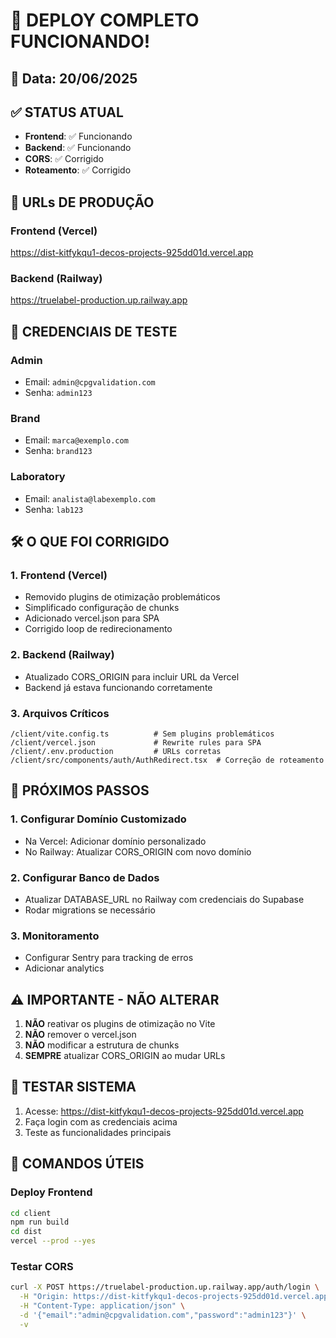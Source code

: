 # 🎉 DEPLOY COMPLETO FUNCIONANDO!

## 📅 Data: 20/06/2025

## ✅ STATUS ATUAL
- **Frontend**: ✅ Funcionando
- **Backend**: ✅ Funcionando
- **CORS**: ✅ Corrigido
- **Roteamento**: ✅ Corrigido

## 🔗 URLs DE PRODUÇÃO

### Frontend (Vercel)
https://dist-kitfykqu1-decos-projects-925dd01d.vercel.app

### Backend (Railway)
https://truelabel-production.up.railway.app

## 🔑 CREDENCIAIS DE TESTE

### Admin
- Email: `admin@cpgvalidation.com`
- Senha: `admin123`

### Brand
- Email: `marca@exemplo.com`
- Senha: `brand123`

### Laboratory
- Email: `analista@labexemplo.com`
- Senha: `lab123`

## 🛠️ O QUE FOI CORRIGIDO

### 1. **Frontend (Vercel)**
- Removido plugins de otimização problemáticos
- Simplificado configuração de chunks
- Adicionado vercel.json para SPA
- Corrigido loop de redirecionamento

### 2. **Backend (Railway)**
- Atualizado CORS_ORIGIN para incluir URL da Vercel
- Backend já estava funcionando corretamente

### 3. **Arquivos Críticos**
```
/client/vite.config.ts          # Sem plugins problemáticos
/client/vercel.json             # Rewrite rules para SPA
/client/.env.production         # URLs corretas
/client/src/components/auth/AuthRedirect.tsx  # Correção de roteamento
```

## 📝 PRÓXIMOS PASSOS

### 1. Configurar Domínio Customizado
- Na Vercel: Adicionar domínio personalizado
- No Railway: Atualizar CORS_ORIGIN com novo domínio

### 2. Configurar Banco de Dados
- Atualizar DATABASE_URL no Railway com credenciais do Supabase
- Rodar migrations se necessário

### 3. Monitoramento
- Configurar Sentry para tracking de erros
- Adicionar analytics

## ⚠️ IMPORTANTE - NÃO ALTERAR
1. **NÃO** reativar os plugins de otimização no Vite
2. **NÃO** remover o vercel.json
3. **NÃO** modificar a estrutura de chunks
4. **SEMPRE** atualizar CORS_ORIGIN ao mudar URLs

## 🧪 TESTAR SISTEMA
1. Acesse: https://dist-kitfykqu1-decos-projects-925dd01d.vercel.app
2. Faça login com as credenciais acima
3. Teste as funcionalidades principais

## 🚀 COMANDOS ÚTEIS

### Deploy Frontend
```bash
cd client
npm run build
cd dist
vercel --prod --yes
```

### Testar CORS
```bash
curl -X POST https://truelabel-production.up.railway.app/auth/login \
  -H "Origin: https://dist-kitfykqu1-decos-projects-925dd01d.vercel.app" \
  -H "Content-Type: application/json" \
  -d '{"email":"admin@cpgvalidation.com","password":"admin123"}' \
  -v
```